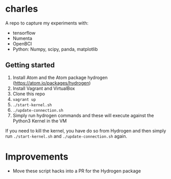 # charles

A repo to capture my experiments with:

- tensorflow
- Numenta
- OpenBCI
- Python: Numpy, scipy, panda, matplotlib

## Getting started

1. Install Atom and the Atom package hydrogen (https://atom.io/packages/hydrogen)
2. Install Vagrant and VirtualBox
3. Clone this repo
4. ```vagrant up```
5. ```./start-kernel.sh```
6. ```./update-connection.sh```
7. Simply run hydrogen commands and these will execute against the Python3 Kernel in the VM

If you need to kill the kernel, you have do so from Hydrogen and then simply run ```./start-kernel.sh``` and ```./update-connection.sh``` again.

# Improvements

- Move these script hacks into a PR for the Hydrogen package 
